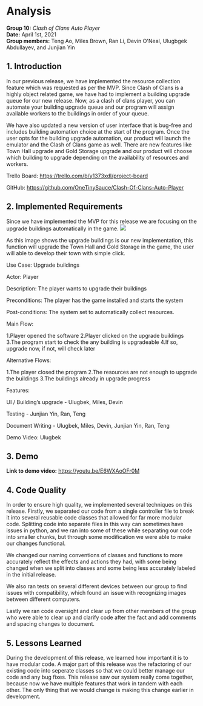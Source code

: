 # Analysis

**Group 10:** _Clash of Clans Auto Player_\
**Date:** April 1st, 2021\
**Group members:** Teng Ao, Miles Brown, Ran Li, Devin O'Neal, Ulugbgek Abdullayev, and Junjian Yin

## 1. Introduction
In our previous release, we have implemented the resource collection feature which was requested as per the MVP. Since Clash of Clans is a highly object related game, we have had to implement a building upgrade queue for our new release. Now, as a clash of clans player, you can automate your building upgrade queue and our program will assign available workers to the  buildings in order of your queue.
  
We have also updated a new version of user interface that is bug-free and includes building automation choice at the start of the program. Once the user opts for the building upgrade automation, our product will launch the emulator and the Clash of Clans game as well. There are new features like Town Hall upgrade and Gold Storage upgrade and our product will choose which building to upgrade depending on the availability of resources and workers.
  
Trello Board: https://trello.com/b/y1373xdI/project-board
  
GitHub: https://github.com/OneTinySauce/Clash-Of-Clans-Auto-Player
## 2. Implemented Requirements
  Since we have implemented the MVP for this release we are focusing on the upgrade buildings automatically in the game.
  ![](https://github.com/OneTinySauce/Clash-Of-Clans-Auto-Player/blob/main/screenshots/building_UI.png?raw=true)
  
  As this image shows the upgrade buildings is our new implementation, this function will upgrade the Town Hall and Gold Storage in the game, the user will able to develop their town with simple click.
  
  Use Case: Upgrade buildings
  
  Actor: Player
  
  Description: The player wants to upgrade their buildings
  
  Preconditions: The player has the game installed and starts the system 
  
  Post-conditions: The system set to automatically collect resources. 
  
  Main Flow:
  
  1.Player opened the software
  2.Player clicked on the upgrade buildings
  3.The program start to check the any building is upgradeable
  4.If so, upgrade now, if not, will check later

  Alternative Flows:
  
  1.The player closed the program
  2.The resources are not enough to upgrade the buildings
  3.The buildings already in upgrade progress

  Features:
  
UI / Building’s upgrade - Ulugbek, Miles, Devin

Testing - Junjian Yin, Ran, Teng

Document Writing - Ulugbek, Miles, Devin, Junjian Yin, Ran, Teng

Demo Video: Ulugbek

  

## 3. Demo
**Link to demo video:** https://youtu.be/E6WXAoOFr0M

## 4. Code Quality
In order to ensure high quality, we implemented several techniques on this release. Firstly, we separated our code from a single controller file to break it into several reusable code classes that allowed for far more modular code. Splitting code into separate files in this way can sometimes have issues in python, and we ran into some of these while separating our code into smaller chunks, but through some modification we were able to make our changes functional.

We changed our naming conventions of classes and functions to more accurately reflect the effects and actions they had, with some being changed when we split into classes and some being less accurately labeled in the initial release.

We also ran tests on several different devices between our group to find issues with compatibility, which found an issue with recognizing images between different computers.

Lastly we ran code oversight and clear up from other members of the group who were able to clear up and clarify code after the fact and add comments and spacing changes to document.

## 5. Lessons Learned
During the development of this release, we learned how important it is to have modular code. A major part of this release was the refactoring of our existing code into seperate classes so that we could better manage our code and any bug fixes. This release saw our system really come together, because now we have multiple features that work in tandem with each other. The only thing that we would change is making this change earlier in development.
